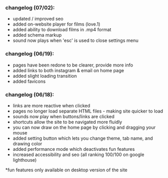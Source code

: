 ### changelog (07/02):
- updated / improved seo
- added on-website player for films (love.1)
- added ability to download films in .mp4 format
- added schema markup
- sound now plays when 'esc' is used to close settings menu

### changelog (06/19):
- pages have been redone to be clearer, provide more info
- added links to both instagram & email on home page
- added slight loading transition
- added favicons

### changelog (06/18):
- links are more reactive when clicked
- pages no longer load separate HTML files - making site quicker to load
- sounds now play when buttons/links are clicked
- shortcuts allow the site to be navigated more fluidly
- you can now draw on the home page by clicking and dragging your mouse
- added setting button which lets you change theme, tab name, and drawing color
- added performance mode which deactivates fun features
- increased accessibility and seo (all ranking 100/100 on google lighthouse)

*fun features only available on desktop version of the site

